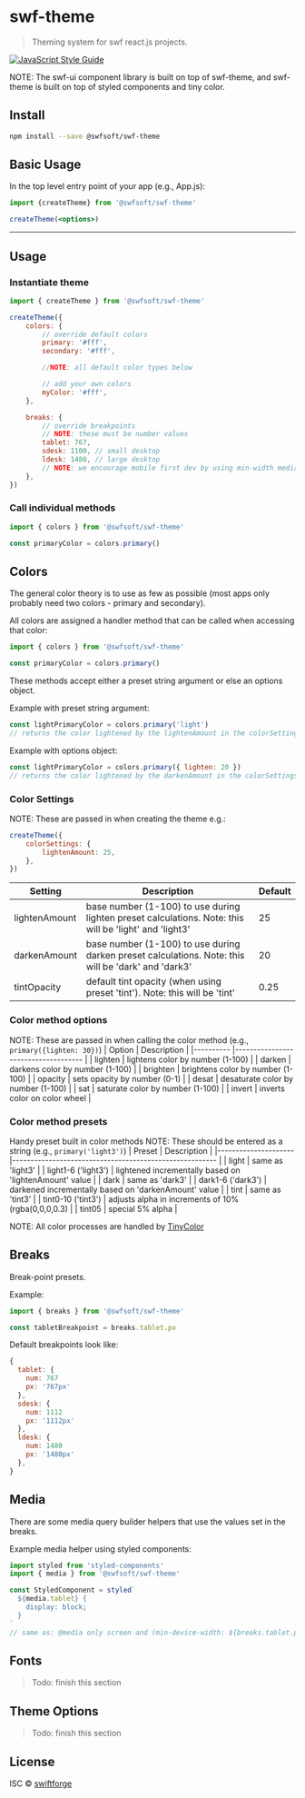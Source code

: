 # swf-theme

> Theming system for swf react.js projects.

[![JavaScript Style Guide](https://img.shields.io/badge/code_style-standard-brightgreen.svg)](https://standardjs.com)

NOTE: The swf-ui component library is built on top of swf-theme, and swf-theme is built on top of styled components and tiny color.

## Install

```bash
npm install --save @swfsoft/swf-theme
```

## Basic Usage

In the top level entry point of your app (e.g., App.js):

```jsx
import {createTheme} from '@swfsoft/swf-theme'

createTheme(<options>)
```

---

## Usage

### Instantiate theme

```jsx
import { createTheme } from '@swfsoft/swf-theme'

createTheme({
	colors: {
		// override default colors
		primary: '#fff',
		secondary: '#fff',

		//NOTE: all default color types below

		// add your own colors
		myColor: '#fff',
	},

	breaks: {
		// override breakpoints
		// NOTE: these must be number values
		tablet: 767,
		sdesk: 1100, // small desktop
		ldesk: 1480, // large desktop
		// NOTE: we encourage mobile first dev by using min-width media queries
	},
})
```

### Call individual methods

```jsx
import { colors } from '@swfsoft/swf-theme'

const primaryColor = colors.primary()
```

## Colors

The general color theory is to use as few as possible (most apps only probably need two colors - primary and secondary).

All colors are assigned a handler method that can be called when accessing that color:

```jsx
import { colors } from '@swfsoft/swf-theme'

const primaryColor = colors.primary()
```

These methods accept either a preset string argument or else an options object.

Example with preset string argument:

```jsx
const lightPrimaryColor = colors.primary('light')
// returns the color lightened by the lightenAmount in the colorSettings
```

Example with options object:

```jsx
const lightPrimaryColor = colors.primary({ lighten: 20 })
// returns the color lightened by the darkenAmount in the colorSettings
```

### Color Settings

NOTE: These are passed in when creating the theme e.g.:

```jsx
createTheme({
	colorSettings: {
		lightenAmount: 25,
	},
})
```

| Setting       | Description                                                                                            | Default |
| ------------- | ------------------------------------------------------------------------------------------------------ | ------- |
| lightenAmount | base number (1-100) to use during lighten preset calculations. Note: this will be 'light' and 'light3' | 25      |
| darkenAmount  | base number (1-100) to use during darken preset calculations. Note: this will be 'dark' and 'dark3'    | 20      |
| tintOpacity   | default tint opacity (when using preset 'tint'). Note: this will be 'tint'                             | 0.25    |

### Color method options

NOTE: These are passed in when calling the color method (e.g., `primary({lighten: 30})`)
| Option | Description |
|---------- |------------------------------------ |
| lighten | lightens color by number (1-100) |
| darken | darkens color by number (1-100) |
| brighten | brightens color by number (1-100) |
| opacity | sets opacity by number (0-1) |
| desat | desaturate color by number (1-100) |
| sat | saturate color by number (1-100) |
| invert | inverts color on color wheel |

### Color method presets

Handy preset built in color methods
NOTE: These should be entered as a string (e.g., `primary('light3')`)
| Preset | Description |
|--------------------- |-------------------------------------------------------- |
| light | same as 'light3' |
| light1-6 ('light3') | lightened incrementally based on 'lightenAmount' value |
| dark | same as 'dark3' |
| dark1-6 ('dark3') | darkened incrementally based on 'darkenAmount' value |
| tint | same as 'tint3' |
| tint0-10 ('tint3') | adjusts alpha in increments of 10% (rgba(0,0,0,0.3) |
| tint05 | special 5% alpha |

NOTE: All color processes are handled by [TinyColor](https://github.com/bgrins/TinyColor)

## Breaks

Break-point presets.

Example:

```jsx
import { breaks } from '@swfsoft/swf-theme'

const tabletBreakpoint = breaks.tablet.px
```

Default breakpoints look like:

```jsx
{
  tablet: {
    num: 767
    px: '767px'
  },
  sdesk: {
    num: 1112
    px: '1112px'
  },
  ldesk: {
    num: 1480
    px: '1480px'
  },
}
```

## Media

There are some media query builder helpers that use the values set in the breaks.

Example media helper using styled components:

```jsx
import styled from 'styled-components'
import { media } from '@swfsoft/swf-theme'

const StyledComponent = styled`
  ${media.tablet} {
    display: block;
  }
`
// same as: @media only screen and (min-device-width: ${breaks.tablet.px})
```

## Fonts

> Todo: finish this section

## Theme Options

> Todo: finish this section

## License

ISC © [swiftforge](https://github.com/swiftforge)
